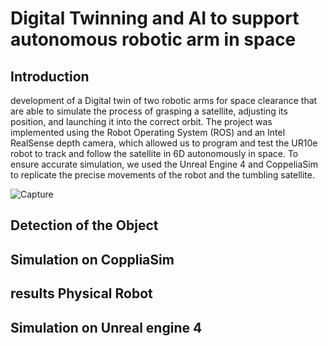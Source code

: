 # Digital Twinning and AI to support autonomous robotic arm in space

## Introduction

development of a Digital twin of two robotic arms for space clearance that are able to simulate the process of grasping a satellite, adjusting its position, and launching it into the correct orbit. The project was implemented using the Robot Operating System (ROS) and an Intel RealSense depth camera, which allowed us to program and test the UR10e robot to track and follow the satellite in 6D autonomously in space. To ensure accurate simulation, we used the Unreal Engine 4 and CoppeliaSim to replicate the precise movements of the robot and the tumbling satellite.

![Capture](https://user-images.githubusercontent.com/83095255/216526108-075e38f4-9f27-41e8-895d-e7c2841aac73.PNG)

## Detection of the Object

## Simulation on CoppliaSim 

## results Physical Robot 

## Simulation on Unreal engine 4 
